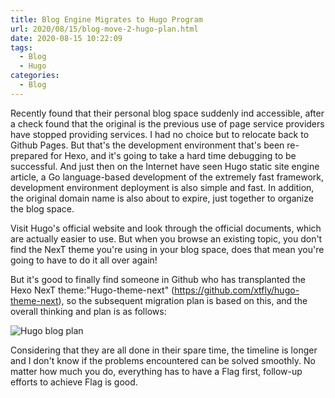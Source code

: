 ```yaml
---
title: Blog Engine Migrates to Hugo Program
url: 2020/08/15/blog-move-2-hugo-plan.html
date: 2020-08-15 10:22:09
tags:
  - Blog
  - Hugo
categories:
  - Blog
---
```


Recently found that their personal blog space suddenly ind accessible, after a check found that the original is the previous use of page service providers have stopped providing services. I had no choice but to relocate back to Github  Pages. But that's the development environment that's been re-prepared for Hexo, and it's going to take a hard time debugging to be successful. And just then on the Internet have seen Hugo static site  engine article, a Go language-based development of the extremely fast framework, development environment deployment is also simple and fast. In addition, the original domain name is also about to expire, just together to organize the blog space. 

<!--more-->

Visit Hugo's official website and look through the official documents, which are actually easier to use. But when you browse an existing topic, you don't   find the NexT theme you're using in your blog space, does that mean you're going to have to do it all over again! 

But it's good to finally find someone in Github  who has transplanted the Hexo  NexT theme:"Hugo-theme-next" (https://github.com/xtfly/hugo-theme-next), so the subsequent migration plan is based on this, and the overall thinking and plan is as follows:

![Hugo blog plan](//siteimgs.cn-sh2.ufileos.com/2020/08-15-blog-move-2-hugo-plan.png)

Considering that they are all done in their spare time, the timeline is longer and I don't know if the problems encountered can be solved smoothly. No matter how much you do, everything has to have a Flag first, follow-up efforts to achieve Flag is good. 
